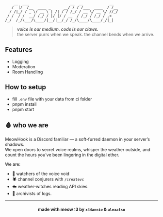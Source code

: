 ```
    __  ___                   __  __            __
   /  |/  /__  ____ _      __/ / / /___  ____  / /__
  / /|_/ / _ \/ __ \ | /| / / /_/ / __ \/ __ \/ //_/
 / /  / /  __/ /_/ / |/ |/ / __  / /_/ / /_/ / ,<
/_/  /_/\___/\____/|__/|__/_/ /_/\____/\____/_/|_|

```

> **_voice is our medium. code is our claws._**  
> the server purrs when we speak. the channel bends when we arrive.

## Features

- Logging
- Moderation
- Room Handling

## How to setup

- fill `.env` file with your data from ci folder
- pnpm install
- pnpm start

## 🩸 who we are

MeowHook is a Discord familiar — a soft-furred daemon in your server’s shadows.  
We open doors to secret voice realms, whisper the weather outside, and count the hours you’ve been lingering in the digital ether.

We are:

- 🖤 watchers of the voice void
- 🕷 channel conjurers with `/createvc`
- ☁️ weather-witches reading API skies
- 🩶 archivists of logs.

---

<div align="center">

#### made with meow :3 by `x44annie` & `alexatsu`

</div>
